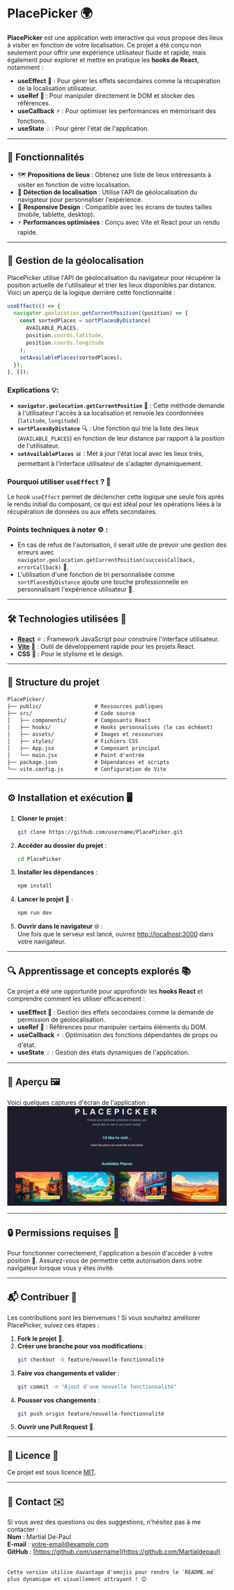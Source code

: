 # PlacePicker 🌍

**PlacePicker** est une application web interactive qui vous propose des lieux à visiter en fonction de votre localisation. Ce projet a été conçu non seulement pour offrir une expérience utilisateur fluide et rapide, mais également pour explorer et mettre en pratique les **hooks de React**, notamment :

- **useEffect** 🔄 : Pour gérer les effets secondaires comme la récupération de la localisation utilisateur.
- **useRef** 🔧 : Pour manipuler directement le DOM et stocker des références.
- **useCallback** ⚡ : Pour optimiser les performances en mémorisant des fonctions.
- **useState** 💡 : Pour gérer l'état de l'application.

---

## 🚀 Fonctionnalités

- 🗺️ **Propositions de lieux** : Obtenez une liste de lieux intéressants à visiter en fonction de votre localisation.
- 📍 **Détection de localisation** : Utilise l'API de géolocalisation du navigateur pour personnaliser l'expérience.
- 📱 **Responsive Design** : Compatible avec les écrans de toutes tailles (mobile, tablette, desktop).
- ⚡ **Performances optimisées** : Conçu avec Vite et React pour un rendu rapide.

---

## 📍 Gestion de la géolocalisation

PlacePicker utilise l'API de géolocalisation du navigateur pour récupérer la position actuelle de l'utilisateur et trier les lieux disponibles par distance. Voici un aperçu de la logique derrière cette fonctionnalité :

```javascript
useEffect(() => {
  navigator.geolocation.getCurrentPosition((position) => {
    const sortedPlaces = sortPlacesByDistance(
      AVAILABLE_PLACES,
      position.coords.latitude,
      position.coords.longitude
    );
    setAvailablePlaces(sortedPlaces);
  });
}, []);
```

### **Explications** 💡:
- **`navigator.geolocation.getCurrentPosition`** 📡 : Cette méthode demande à l'utilisateur l'accès à sa localisation et renvoie les coordonnées (`latitude`, `longitude`).
- **`sortPlacesByDistance`** 🔍 : Une fonction qui trie la liste des lieux (`AVAILABLE_PLACES`) en fonction de leur distance par rapport à la position de l'utilisateur.
- **`setAvailablePlaces`** 📊 : Met à jour l'état local avec les lieux triés, permettant à l'interface utilisateur de s'adapter dynamiquement.

### **Pourquoi utiliser `useEffect` ?** 🤔  
Le hook `useEffect` permet de déclencher cette logique une seule fois après le rendu initial du composant, ce qui est idéal pour les opérations liées à la récupération de données ou aux effets secondaires.

### **Points techniques à noter** ⚙️ :
- En cas de refus de l'autorisation, il serait utile de prévoir une gestion des erreurs avec `navigator.geolocation.getCurrentPosition(successCallback, errorCallback)` 🚨.
- L'utilisation d'une fonction de tri personnalisée comme `sortPlacesByDistance` ajoute une touche professionnelle en personnalisant l'expérience utilisateur 🎯.

---

## 🛠️ Technologies utilisées 🔧

- **[React](https://reactjs.org/)** ⚛️ : Framework JavaScript pour construire l'interface utilisateur.
- **[Vite](https://vitejs.dev/)** 🚀 : Outil de développement rapide pour les projets React.
- **CSS** 🎨 : Pour le stylisme et le design.

---

## 📂 Structure du projet

```
PlacePicker/
├── public/                 # Ressources publiques
├── src/                    # Code source
│   ├── components/         # Composants React
│   ├── hooks/              # Hooks personnalisés (le cas échéant)
│   ├── assets/             # Images et ressources
│   ├── styles/             # Fichiers CSS
│   ├── App.jsx             # Composant principal
│   └── main.jsx            # Point d'entrée
├── package.json            # Dépendances et scripts
└── vite.config.js          # Configuration de Vite
```

---

## ⚙️ Installation et exécution 🖥️

1. **Cloner le projet** :

   ```bash
   git clone https://github.com/username/PlacePicker.git
   ```

2. **Accéder au dossier du projet** :

   ```bash
   cd PlacePicker
   ```

3. **Installer les dépendances** :

   ```bash
   npm install
   ```

4. **Lancer le projet** 🚀 :

   ```bash
   npm run dev
   ```

5. **Ouvrir dans le navigateur** 🌐 :  
   Une fois que le serveur est lancé, ouvrez [http://localhost:3000](http://localhost:3000) dans votre navigateur.

---

## 🔍 Apprentissage et concepts explorés 📚

Ce projet a été une opportunité pour approfondir les **hooks React** et comprendre comment les utiliser efficacement :

- **useEffect** 🔄 : Gestion des effets secondaires comme la demande de permission de géolocalisation.
- **useRef** 🔧 : Références pour manipuler certains éléments du DOM.
- **useCallback** ⚡ : Optimisation des fonctions dépendantes de props ou d'état.
- **useState** 💡 : Gestion des états dynamiques de l'application.

---

## 🎨 Aperçu 🖼️

Voici quelques captures d'écran de l'application :  
![Aperçu de Elegant-Context](./src/assets/img.png)

---

## 🔒 Permissions requises 🔐

Pour fonctionner correctement, l'application a besoin d'accéder à votre position 📍. Assurez-vous de permettre cette autorisation dans votre navigateur lorsque vous y êtes invité.

---

## 📬 Contribuer 🤝

Les contributions sont les bienvenues ! Si vous souhaitez améliorer PlacePicker, suivez ces étapes :

1. **Fork le projet** 🍴.
2. **Créer une branche pour vos modifications** :
   ```bash
   git checkout -b feature/nouvelle-fonctionnalité
   ```
3. **Faire vos changements et valider** :
   ```bash
   git commit -m "Ajout d'une nouvelle fonctionnalité"
   ```
4. **Pousser vos changements** :
   ```bash
   git push origin feature/nouvelle-fonctionnalité
   ```
5. **Ouvrir une Pull Request** 📝.

---

## 📖 Licence 📝

Ce projet est sous licence [MIT](LICENSE).

---

## 💬 Contact ✉️

Si vous avez des questions ou des suggestions, n'hésitez pas à me contacter :  
**Nom** : Martial De-Paul  
**E-mail** : [votre-email@example.com](mailto:depaulmartial4@gmail.com)  
**GitHub** : [https://github.com/username](https://github.com/Martialdepaul)
```

Cette version utilise davantage d'emojis pour rendre le `README.md` plus dynamique et visuellement attrayant ! 😊
